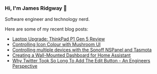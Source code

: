 ### Hi, I'm James Ridgway 👋
Software engineer and technology nerd.

Here are some of my recent blog posts:
  * [Laptop Upgrade: ThinkPad P1 Gen 5 Review](https://www.jamesridgway.co.uk/laptop-upgrade-thinkpad-p1-gen-5-review/)
  * [Controlling Icon Colour with Mushroom UI](https://www.jamesridgway.co.uk/controlling-icon-colour-with-mushroom-ui/)
  * [Controlling multiple devices with the Sonoff NSPanel and Tasmota](https://www.jamesridgway.co.uk/controlling-multiple-devices-with-the-sonoff-snpanel-and-tasmota/)
  * [Creating a Wall-Mounted Dashboard for Home Assistant](https://www.jamesridgway.co.uk/creating-a-wall-mounted-dashboard-for-home-assistant/)
  * [Why Twitter Took So Long To Add The Edit Button - An Engineers Perspective](https://www.jamesridgway.co.uk/why-twitter-took-so-long-to-add-the-edit-button-an-engineers-perspective/)
